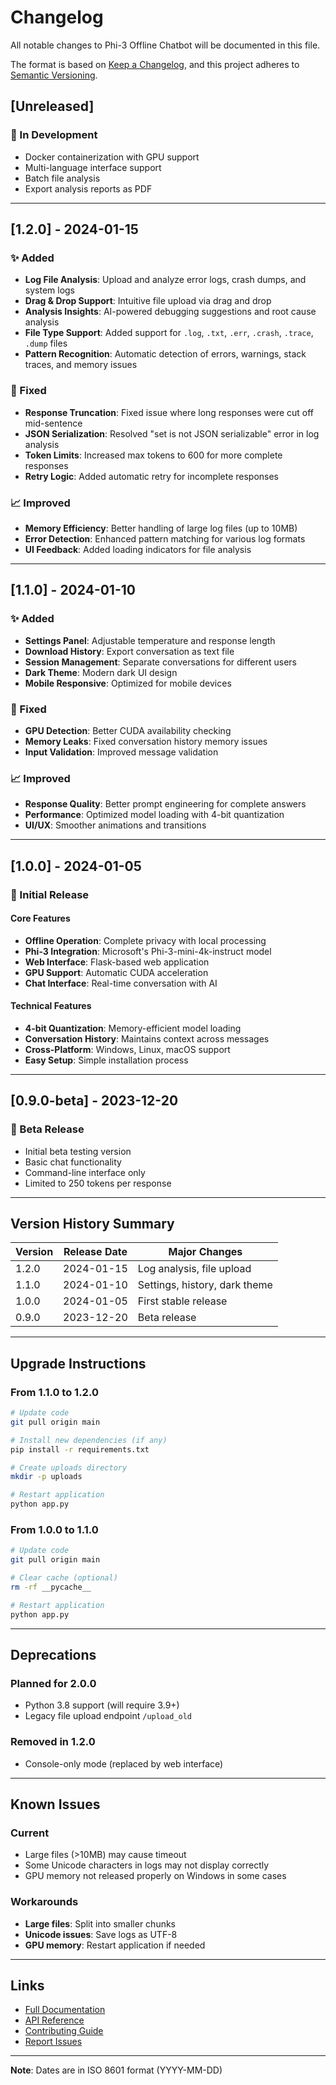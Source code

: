 
# Changelog

All notable changes to Phi-3 Offline Chatbot will be documented in this file.

The format is based on [Keep a Changelog](https://keepachangelog.com/en/1.0.0/),
and this project adheres to [Semantic Versioning](https://semver.org/spec/v2.0.0.html).

## [Unreleased]

### 🚧 In Development
- Docker containerization with GPU support
- Multi-language interface support
- Batch file analysis
- Export analysis reports as PDF

---

## [1.2.0] - 2024-01-15

### ✨ Added
- **Log File Analysis**: Upload and analyze error logs, crash dumps, and system logs
- **Drag & Drop Support**: Intuitive file upload via drag and drop
- **Analysis Insights**: AI-powered debugging suggestions and root cause analysis
- **File Type Support**: Added support for `.log`, `.txt`, `.err`, `.crash`, `.trace`, `.dump` files
- **Pattern Recognition**: Automatic detection of errors, warnings, stack traces, and memory issues

### 🔧 Fixed
- **Response Truncation**: Fixed issue where long responses were cut off mid-sentence
- **JSON Serialization**: Resolved "set is not JSON serializable" error in log analysis
- **Token Limits**: Increased max tokens to 600 for more complete responses
- **Retry Logic**: Added automatic retry for incomplete responses

### 📈 Improved
- **Memory Efficiency**: Better handling of large log files (up to 10MB)
- **Error Detection**: Enhanced pattern matching for various log formats
- **UI Feedback**: Added loading indicators for file analysis

---

## [1.1.0] - 2024-01-10

### ✨ Added
- **Settings Panel**: Adjustable temperature and response length
- **Download History**: Export conversation as text file
- **Session Management**: Separate conversations for different users
- **Dark Theme**: Modern dark UI design
- **Mobile Responsive**: Optimized for mobile devices

### 🔧 Fixed
- **GPU Detection**: Better CUDA availability checking
- **Memory Leaks**: Fixed conversation history memory issues
- **Input Validation**: Improved message validation

### 📈 Improved
- **Response Quality**: Better prompt engineering for complete answers
- **Performance**: Optimized model loading with 4-bit quantization
- **UI/UX**: Smoother animations and transitions

---

## [1.0.0] - 2024-01-05

### 🎉 Initial Release

#### Core Features
- **Offline Operation**: Complete privacy with local processing
- **Phi-3 Integration**: Microsoft's Phi-3-mini-4k-instruct model
- **Web Interface**: Flask-based web application
- **GPU Support**: Automatic CUDA acceleration
- **Chat Interface**: Real-time conversation with AI

#### Technical Features
- **4-bit Quantization**: Memory-efficient model loading
- **Conversation History**: Maintains context across messages
- **Cross-Platform**: Windows, Linux, macOS support
- **Easy Setup**: Simple installation process

---

## [0.9.0-beta] - 2023-12-20

### 🧪 Beta Release
- Initial beta testing version
- Basic chat functionality
- Command-line interface only
- Limited to 250 tokens per response

---

## Version History Summary

| Version | Release Date | Major Changes |
|---------|--------------|---------------|
| 1.2.0   | 2024-01-15  | Log analysis, file upload |
| 1.1.0   | 2024-01-10  | Settings, history, dark theme |
| 1.0.0   | 2024-01-05  | First stable release |
| 0.9.0   | 2023-12-20  | Beta release |

---

## Upgrade Instructions

### From 1.1.0 to 1.2.0
```bash
# Update code
git pull origin main

# Install new dependencies (if any)
pip install -r requirements.txt

# Create uploads directory
mkdir -p uploads

# Restart application
python app.py
```

### From 1.0.0 to 1.1.0
```bash
# Update code
git pull origin main

# Clear cache (optional)
rm -rf __pycache__

# Restart application
python app.py
```

---

## Deprecations

### Planned for 2.0.0
- Python 3.8 support (will require 3.9+)
- Legacy file upload endpoint `/upload_old`

### Removed in 1.2.0
- Console-only mode (replaced by web interface)

---

## Known Issues

### Current
- Large files (>10MB) may cause timeout
- Some Unicode characters in logs may not display correctly
- GPU memory not released properly on Windows in some cases

### Workarounds
- **Large files**: Split into smaller chunks
- **Unicode issues**: Save logs as UTF-8
- **GPU memory**: Restart application if needed

---

## Links

- [Full Documentation](README.md)
- [API Reference](API_DOCUMENTATION.md)
- [Contributing Guide](CONTRIBUTING.md)
- [Report Issues](https://github.com/askshameer/i-brow/issues)

---

**Note**: Dates are in ISO 8601 format (YYYY-MM-DD)
